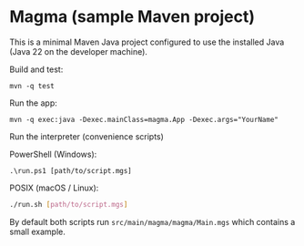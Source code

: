 # Magma (sample Maven project)

This is a minimal Maven Java project configured to use the installed Java (Java 22 on the developer machine).

Build and test:

```pwsh
mvn -q test
```

Run the app:

```pwsh
mvn -q exec:java -Dexec.mainClass=magma.App -Dexec.args="YourName"
```

Run the interpreter (convenience scripts)

PowerShell (Windows):

```pwsh
.\run.ps1 [path/to/script.mgs]
```

POSIX (macOS / Linux):

```sh
./run.sh [path/to/script.mgs]
```

By default both scripts run `src/main/magma/magma/Main.mgs` which contains a small example.
